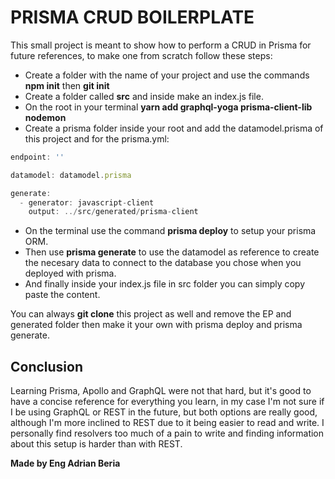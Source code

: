 # PRISMA CRUD BOILERPLATE

This small project is meant to show how to perform a CRUD in Prisma for future references, to make one from scratch follow these steps:

- Create a folder with the name of your project and use the commands **npm init** then **git init**
- Create a folder called **src** and inside make an index.js file.
- On the root in your terminal **yarn add graphql-yoga prisma-client-lib nodemon**
- Create a prisma folder inside your root and add the datamodel.prisma of this project and for the prisma.yml:

```javascript
endpoint: ''

datamodel: datamodel.prisma

generate:
  - generator: javascript-client
    output: ../src/generated/prisma-client
```

- On the terminal use the command **prisma deploy** to setup your prisma ORM.
- Then use **prisma generate** to use the datamodel as reference to create the necesary data to connect to the database you chose when you deployed with prisma.
- And finally inside your index.js file in src folder you can simply copy paste the content.

You can always **git clone** this project as well and remove the EP and generated folder then make it your own with prisma deploy and prisma generate.

## Conclusion

Learning Prisma, Apollo and GraphQL were not that hard, but it's good to have a concise reference for everything you learn, in my case I'm not sure if I be using GraphQL or REST in the future, but both options are really good, although I'm more inclined to REST due to it being easier to read and write. I personally find resolvers too much of a pain to write and finding information about this setup is harder than with REST.

**Made by Eng Adrian Beria**
